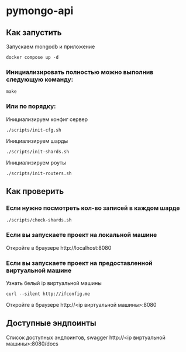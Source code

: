 # pymongo-api

## Как запустить

Запускаем mongodb и приложение

```shell
docker compose up -d
```

### Инициализировать полностью можно выполнив следующую команду:

```shell
make
```

### Или по порядку:

Инициализируем конфиг сервер

```shell
./scripts/init-cfg.sh
```

Инициализируем шарды

```shell
./scripts/init-shards.sh
```

Инициализируем роуты

```shell
./scripts/init-routers.sh
```

## Как проверить
### Если нужно посмотреть кол-во записей в каждом шарде
```shell
./scripts/check-shards.sh
```

### Если вы запускаете проект на локальной машине

Откройте в браузере http://localhost:8080

### Если вы запускаете проект на предоставленной виртуальной машине

Узнать белый ip виртуальной машины

```shell
curl --silent http://ifconfig.me
```

Откройте в браузере http://<ip виртуальной машины>:8080

## Доступные эндпоинты

Список доступных эндпоинтов, swagger http://<ip виртуальной машины>:8080/docs
